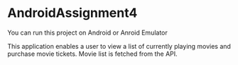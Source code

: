 # AndroidAssignment4
You can run this project on Android or Anroid Emulator

This application enables a user to view a list of currently playing movies and purchase movie tickets.
Movie list is fetched from the API.
